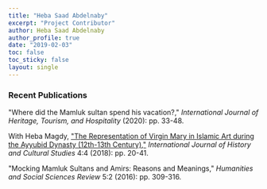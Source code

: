 ```yaml
---
title: "Heba Saad Abdelnaby"
excerpt: "Project Contributor"
author: Heba Saad Abdelnaby
author_profile: true
date: "2019-02-03"
toc: false
toc_sticky: false
layout: single
---
```


### Recent Publications

"Where did the Mamluk sultan spend his vacation?," *International Journal of Heritage, Tourism, and Hospitality* (2020): pp. 33-48.

With Heba Magdy, ["The Representation of Virgin Mary in Islamic Art during the Ayyubid Dynasty (12th-13th Century),"](https://www.arcjournals.org/pdfs/ijhcs/v4-i4/2.pdf) *International Journal of History and Cultural Studies* 4:4 (2018): pp. 20-41.

"Mocking Mamluk Sultans and Amirs: Reasons and Meanings," *Humanities and Social Sciences Review* 5:2 (2016): pp. 309-316.
